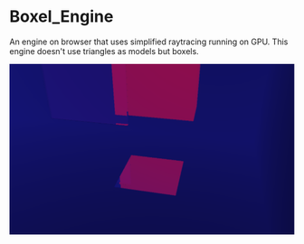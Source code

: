 # Boxel_Engine
An engine on browser that uses simplified raytracing running on GPU. This engine doesn't use triangles as models but boxels.

<img src="images/screen_engine.png">
